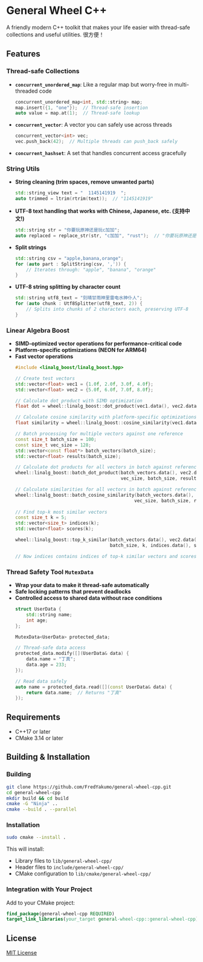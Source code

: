 # General Wheel C++

A friendly modern C++ toolkit that makes your life easier with thread-safe collections and useful utilities. 很方便！

## Features

### Thread-safe Collections

- **`concurrent_unordered_map`**: Like a regular map but worry-free in multi-threaded code
  ```cpp
  concurrent_unordered_map<int, std::string> map;
  map.insert({1, "one"});  // Thread-safe insertion
  auto value = map.at(1);  // Thread-safe lookup
  ```

- **`concurrent_vector`**: A vector you can safely use across threads
  ```cpp
  concurrent_vector<int> vec;
  vec.push_back(42);  // Multiple threads can push_back safely
  ```

- **`concurrent_hashset`**: A set that handles concurrent access gracefully

### String Utils

- **String cleaning (trim spaces, remove unwanted parts)**
  ```cpp
  std::string_view text = "  1145141919  ";
  auto trimmed = ltrim(rtrim(text));  // "1145141919"
  ```

- **UTF-8 text handling that works with Chinese, Japanese, etc. (支持中文!)**
  ```cpp
  std::string str = "你要玩原神还是玩c加加";
  auto replaced = replace_str(str, "c加加", "rust");  // "你要玩原神还是玩rust"
  ```

- **Split strings**
  ```cpp
  std::string csv = "apple,banana,orange";
  for (auto part : SplitString(csv, ',')) {
      // Iterates through: "apple", "banana", "orange"
  }
  ```

- **UTF-8 string splitting by character count**
  ```cpp
  std::string utf8_text = "刻晴甘雨神里雷电水神仆人";
  for (auto chunk : Utf8Splitter(utf8_text, 2)) {
      // Splits into chunks of 2 characters each, preserving UTF-8
  }
  ```

### Linear Algebra Boost

- **SIMD-optimized vector operations for performance-critical code**
- **Platform-specific optimizations (NEON for ARM64)**
- **Fast vector operations**
  ```cpp
  #include <linalg_boost/linalg_boost.hpp>

  // Create test vectors
  std::vector<float> vec1 = {1.0f, 2.0f, 3.0f, 4.0f};
  std::vector<float> vec2 = {5.0f, 6.0f, 7.0f, 8.0f};

  // Calculate dot product with SIMD optimization
  float dot = wheel::linalg_boost::dot_product(vec1.data(), vec2.data(), vec1.size());

  // Calculate cosine similarity with platform-specific optimizations 
  float similarity = wheel::linalg_boost::cosine_similarity(vec1.data(), vec2.data(), vec1.size());
  
  // Batch processing for multiple vectors against one reference
  const size_t batch_size = 100;
  const size_t vec_size = 128;
  std::vector<const float*> batch_vectors(batch_size);
  std::vector<float> results(batch_size);
  
  // Calculate dot products for all vectors in batch against reference vector
  wheel::linalg_boost::batch_dot_product(batch_vectors.data(), vec2.data(), 
                                         vec_size, batch_size, results.data());
  
  // Calculate similarities for all vectors in batch against reference vector
  wheel::linalg_boost::batch_cosine_similarity(batch_vectors.data(), vec2.data(), 
                                              vec_size, batch_size, results.data());
                                              
  // Find top-k most similar vectors
  const size_t k = 5;
  std::vector<size_t> indices(k);
  std::vector<float> scores(k);
  
  wheel::linalg_boost::top_k_similar(batch_vectors.data(), vec2.data(), vec_size,
                                     batch_size, k, indices.data(), scores.data());
  
  // Now indices contains indices of top-k similar vectors and scores contains their similarity scores
  ```

### Thread Safety Tool `MutexData`

- **Wrap your data to make it thread-safe automatically**
- **Safe locking patterns that prevent deadlocks**
- **Controlled access to shared data without race conditions**
  ```cpp
  struct UserData {
      std::string name;
      int age;
  };

  MutexData<UserData> protected_data;

  // Thread-safe data access
  protected_data.modify([](UserData& data) {
      data.name = "丁真";
      data.age = 233;
  });

  // Read data safely
  auto name = protected_data.read([](const UserData& data) {
      return data.name;  // Returns "丁真"
  });
  ```

## Requirements

- C++17 or later
- CMake 3.14 or later

## Building & Installation

### Building

```bash
git clone https://github.com/FredYakumo/general-wheel-cpp.git
cd general-wheel-cpp
mkdir build && cd build
cmake -G "Ninja" ..
cmake --build . --parallel
```

### Installation

```bash
sudo cmake --install .
```

This will install:
- Library files to `lib/general-wheel-cpp/`
- Header files to `include/general-wheel-cpp/`
- CMake configuration to `lib/cmake/general-wheel-cpp/`

### Integration with Your Project

Add to your CMake project:

```cmake
find_package(general-wheel-cpp REQUIRED)
target_link_libraries(your_target general-wheel-cpp::general-wheel-cpp)
```

## License

[MIT License](LICENSE)
